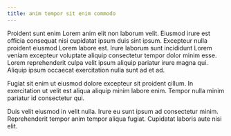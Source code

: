 ```yaml
---
title: anim tempor sit enim commodo
---
```


Proident sunt enim Lorem anim elit non laborum velit. Eiusmod irure est officia consequat nisi cupidatat ipsum duis sint ipsum. Excepteur nulla proident eiusmod Lorem labore est. Irure laborum sunt incididunt Lorem veniam excepteur voluptate aliquip consectetur tempor dolor minim esse. Lorem reprehenderit culpa velit ipsum aliquip pariatur irure magna qui. Aliquip ipsum occaecat exercitation nulla sunt ad et ad.

Fugiat sit enim ut eiusmod dolore excepteur sit proident cillum. In exercitation ut velit est aliqua aliquip minim labore enim. Tempor nulla minim pariatur id consectetur qui.

Duis velit eiusmod in velit nulla. Irure eu sunt ipsum ad consectetur minim. Reprehenderit tempor anim tempor aliqua fugiat. Cupidatat laboris aute nisi elit.